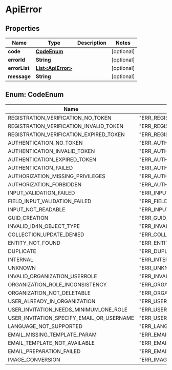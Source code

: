 
# ApiError

## Properties
Name | Type | Description | Notes
------------ | ------------- | ------------- | -------------
**code** | [**CodeEnum**](#CodeEnum) |  |  [optional]
**errorId** | **String** |  |  [optional]
**errorList** | [**List&lt;ApiError&gt;**](ApiError.md) |  |  [optional]
**message** | **String** |  |  [optional]


<a name="CodeEnum"></a>
## Enum: CodeEnum
Name | Value
---- | -----
REGISTRATION_VERIFICATION_NO_TOKEN | &quot;ERR_REGISTRATION_VERIFICATION_NO_TOKEN&quot;
REGISTRATION_VERIFICATION_INVALID_TOKEN | &quot;ERR_REGISTRATION_VERIFICATION_INVALID_TOKEN&quot;
REGISTRATION_VERIFICATION_EXPIRED_TOKEN | &quot;ERR_REGISTRATION_VERIFICATION_EXPIRED_TOKEN&quot;
AUTHENTICATION_NO_TOKEN | &quot;ERR_AUTHENTICATION_NO_TOKEN&quot;
AUTHENTICATION_INVALID_TOKEN | &quot;ERR_AUTHENTICATION_INVALID_TOKEN&quot;
AUTHENTICATION_EXPIRED_TOKEN | &quot;ERR_AUTHENTICATION_EXPIRED_TOKEN&quot;
AUTHENTICATION_FAILED | &quot;ERR_AUTHENTICATION_FAILED&quot;
AUTHORIZATION_MISSING_PRIVILEGES | &quot;ERR_AUTHORIZATION_MISSING_PRIVILEGES&quot;
AUTHORIZATION_FORBIDDEN | &quot;ERR_AUTHORIZATION_FORBIDDEN&quot;
INPUT_VALIDATION_FAILED | &quot;ERR_INPUT_VALIDATION_FAILED&quot;
FIELD_INPUT_VALIDATION_FAILED | &quot;ERR_FIELD_INPUT_VALIDATION_FAILED&quot;
INPUT_NOT_READABLE | &quot;ERR_INPUT_NOT_READABLE&quot;
GUID_CREATION | &quot;ERR_GUID_CREATION&quot;
INVALID_ID4N_OBJECT_TYPE | &quot;ERR_INVALID_ID4N_OBJECT_TYPE&quot;
COLLECTION_UPDATE_DENIED | &quot;ERR_COLLECTION_UPDATE_DENIED&quot;
ENTITY_NOT_FOUND | &quot;ERR_ENTITY_NOT_FOUND&quot;
DUPLICATE | &quot;ERR_DUPLICATE&quot;
INTERNAL | &quot;ERR_INTERNAL&quot;
UNKNOWN | &quot;ERR_UNKNOWN&quot;
INVALID_ORGANIZATION_USERROLE | &quot;ERR_INVALID_ORGANIZATION_USERROLE&quot;
ORGANIZATION_ROLE_INCONSISTENCY | &quot;ERR_ORGANIZATION_ROLE_INCONSISTENCY&quot;
ORGANIZATION_NOT_DELETABLE | &quot;ERR_ORGANIZATION_NOT_DELETABLE&quot;
USER_ALREADY_IN_ORGANIZATION | &quot;ERR_USER_ALREADY_IN_ORGANIZATION&quot;
USER_INVITATION_NEEDS_MINIMUM_ONE_ROLE | &quot;ERR_USER_INVITATION_NEEDS_MINIMUM_ONE_ROLE&quot;
USER_INVITATION_SPECIFY_EMAIL_OR_USERNAME | &quot;ERR_USER_INVITATION_SPECIFY_EMAIL_OR_USERNAME&quot;
LANGUAGE_NOT_SUPPORTED | &quot;ERR_LANGUAGE_NOT_SUPPORTED&quot;
EMAIL_MISSING_TEMPLATE_PARAM | &quot;ERR_EMAIL_MISSING_TEMPLATE_PARAM&quot;
EMAIL_TEMPLATE_NOT_AVAILABLE | &quot;ERR_EMAIL_TEMPLATE_NOT_AVAILABLE&quot;
EMAIL_PREPARATION_FAILED | &quot;ERR_EMAIL_PREPARATION_FAILED&quot;
IMAGE_CONVERSION | &quot;ERR_IMAGE_CONVERSION&quot;



